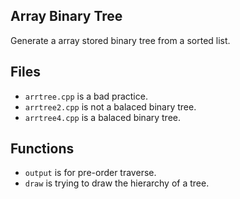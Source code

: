 Array Binary Tree
-----

Generate a array stored binary tree from a sorted list.

## Files
- `arrtree.cpp` is a bad practice.
- `arrtree2.cpp` is not a balaced binary tree.
- `arrtree4.cpp` is a balaced binary tree.

## Functions
- `output` is for pre-order traverse.
- `draw` is trying to draw the hierarchy of a tree.
